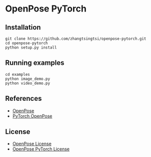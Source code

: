 
# OpenPose PyTorch

## Installation

```
git clone https://github.com/zhangtsingtsi/openpose-pytorch.git
cd openpose-pytorch
python setup.py install
```

## Running examples
```
cd examples
python image_demo.py
python video_demo.py
```

## References
* [OpenPose](https://github.com/CMU-Perceptual-Computing-Lab/openpose)
* [PyTorch OpenPose](https://github.com/Hzzone/pytorch-openpose)

## License
* [OpenPose License](https://github.com/CMU-Perceptual-Computing-Lab/openpose/blob/master/LICENSE)
* [OpenPose PyTorch License](https://github.com/prasunroy/openpose-pytorch/blob/master/LICENSE)

<br />
<br />

